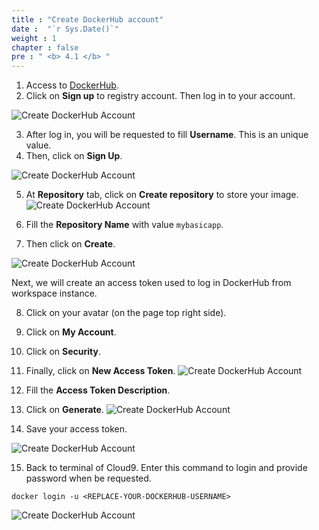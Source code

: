 ```yaml
---
title : "Create DockerHub account"
date :  "`r Sys.Date()`" 
weight : 1 
chapter : false
pre : " <b> 4.1 </b> "
---
```

1. Access to [DockerHub](https://www.docker.com/products/docker-hub/).
2. Click on **Sign up** to registry account. Then log in to your account.

![Create DockerHub Account](../../images/4.dockerhub/4.1.createaccount/4.1.1.createaccount.png?pc=90pt)

3. After log in, you will be requested to fill **Username**. This is an unique value.
4. Then, click on **Sign Up**.

![Create DockerHub Account](../../images/4.dockerhub/4.1.createaccount/4.1.2.createaccount.png?pc=90pt)

5. At **Repository** tab, click on **Create repository** to store your image.
![Create DockerHub Account](../../images/4.dockerhub/4.1.createaccount/4.1.3.createaccount.png?pc=90pt)

6. Fill the **Repository Name** with value ```mybasicapp```.
7. Then click on **Create**.

![Create DockerHub Account](../../images/4.dockerhub/4.1.createaccount/4.1.4.createaccount.png?pc=90pt)

Next, we will create an access token used to log in DockerHub from workspace instance.

8. Click on your avatar (on the page top right side).
9. Click on **My Account**.
10. Click on **Security**.
11. Finally, click on **New Access Token**.
![Create DockerHub Account](../../images/4.dockerhub/4.1.createaccount/4.1.5.createaccount.png?pc=90pt)

12. Fill the **Access Token Description**.
13. Click on **Generate**.
![Create DockerHub Account](../../images/4.dockerhub/4.1.createaccount/4.1.6.createaccount.png?pc=90pt)

14. Save your access token.

![Create DockerHub Account](../../images/4.dockerhub/4.1.createaccount/4.1.7.createaccount.png?pc=90pt)

15. Back to terminal of Cloud9. Enter this command to login and provide password when be requested.
```
docker login -u <REPLACE-YOUR-DOCKERHUB-USERNAME>
```
![Create DockerHub Account](../../images/4.dockerhub/4.1.createaccount/4.1.8.createaccount.png?pc=90pt)
